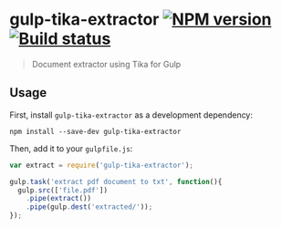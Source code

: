 # gulp-tika-extractor [![NPM version][npm-image]][npm-url]  [![Build status][travis-image]][travis-url]
> Document extractor using Tika for Gulp

## Usage

First, install `gulp-tika-extractor` as a development dependency:

```shell
npm install --save-dev gulp-tika-extractor
```

Then, add it to your `gulpfile.js`:

```javascript
var extract = require('gulp-tika-extractor');

gulp.task('extract pdf document to txt', function(){
  gulp.src(['file.pdf'])
    .pipe(extract())
    .pipe(gulp.dest('extracted/'));
});
```


[travis-url]: http://travis-ci.org/faizhasim/gulp-tika-extractor
[travis-image]: https://secure.travis-ci.org/faizhasim/gulp-tika-extractor.svg?branch=master
[npm-url]: https://npmjs.org/package/gulp-tika-extractor
[npm-image]: https://badge.fury.io/js/gulp-tika-extractor.svg
